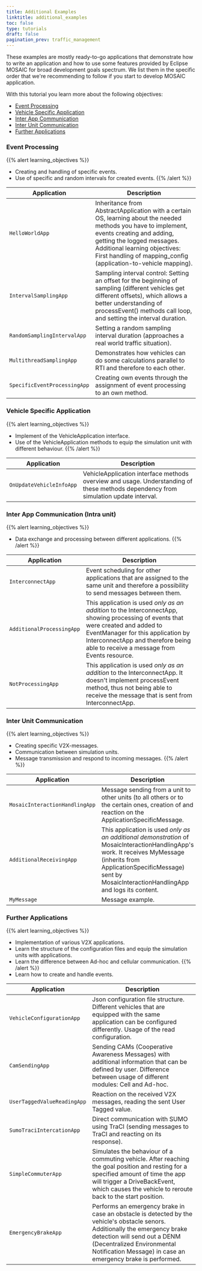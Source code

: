 ```yaml
---
title: Additional Examples
linktitle: additional_examples
toc: false
type: tutorials
draft: false
pagination_prev: traffic_management
---
```


These examples are mostly ready-to-go applications that demonstrate how to write an application and how to use some features provided by Eclipse MOSAIC for broad development goals spectrum.
We list them in the specific order that we're recommending to follow if you start to develop MOSAIC application.

With this tutorial you learn more about the following objectives:
- [Event Processing](#event-processing)
- [Vehicle Specific Application](#vehicle-specific-application)
- [Inter App Communication](#inter-app-communication-intra-unit)
- [Inter Unit Communication](#inter-unit-communication)
- [Further Applications](#further-applications)

### Event Processing

{{% alert learning_objectives %}}
- Creating and handling of specific events.
- Use of specific and random intervals for created events.
{{% /alert %}}

| Application                  | Description |
|------------------------------|-------------|
| `HelloWorldApp`              | Inheritance from AbstractApplication with a certain OS, learning about the needed methods you have to implement, events creating and adding, getting the logged messages. Additional learning objectives: First handling of mapping_config (application-to-vehicle mapping). |
| `IntervalSamplingApp`        | Sampling interval control: Setting an offset for the beginning of sampling (different vehicles get different offsets), which allows a better understanding of processEvent() methods call loop, and setting the interval duration. |
| `RandomSamplingIntervalApp`  | Setting a random sampling interval duration (approaches a real world traffic situation). |
| `MultithreadSamplingApp`     | Demonstrates how vehicles can do some calculations parallel to RTI and therefore to each other. |
| `SpecificEventProcessingApp` | Creating own events through the assignment of event processing to an own method. |

### Vehicle Specific Application

{{% alert learning_objectives %}}
- Implement of the VehicleApplication interface.
- Use of the VehicleApplication methods to equip the simulation unit with different behaviour. 
{{% /alert %}}

| Application              | Description |
|--------------------------|-------------|
| `OnUpdateVehicleInfoApp` | VehicleApplication interface methods overview and usage. Understanding of these methods dependency from simulation update interval. | 

### Inter App Communication (Intra unit)

{{% alert learning_objectives %}} 
- Data exchange and processing between different applications.
{{% /alert %}}

| Application               | Description |
|---------------------------|-------------|
| `InterconnectApp`         | Event scheduling for other applications that are assigned to the same unit and therefore a possibility to send messages between them. |
| `AdditionalProcessingApp` | This application is used *only as an addition* to the InterconnectApp, showing processing of events that were created and added to EventManager for this application by InterconnectApp and therefore being able to receive a message from Events resource. |  
| `NotProcessingApp`        | This application is used *only as an addition* to the InterconnectApp. It doesn't implement processEvent method, thus not being able to receive the message that is sent from InterconnectApp. |

### Inter Unit Communication

{{% alert learning_objectives %}}
- Creating specific V2X-messages.
- Communication between simulation units.
- Message transmission and respond to incoming messages.
{{% /alert %}}

| Application                    | Description |
|--------------------------------|-------------|
| `MosaicInteractionHandlingApp` | Message sending from a unit to other units (to all others or to the certain ones, creation of and reaction on the ApplicationSpecificMessage. |
| `AdditionalReceivingApp`       | This application is used *only as an additional demonstration* of MosaicInteractionHandlingApp's work. It receives MyMessage (inherits from ApplicationSpecificMessage) sent by MosaicInteractionHandlingApp and logs its content. |
| `MyMessage`                    | Message example. | 

###  Further Applications

{{% alert learning_objectives %}}
- Implementation of various V2X applications.
- Learn the structure of the configuration files and equip the simulation units with applications.
- Learn the difference between Ad-hoc and cellular communication.
{{% /alert %}}
- Learn how to create and handle events.

| Application                 | Description |
|-----------------------------|-------------|
| `VehicleConfigurationApp`   | Json configuration file structure. Different vehicles that are equipped with the same application can be configured differently. Usage of the read configuration. |
| `CamSendingApp`             | Sending CAMs (Cooperative Awareness Messages) with additional information that can be defined by user. Difference between usage of different modules: Cell and Ad-hoc. | 
| `UserTaggedValueReadingApp` | Reaction on the received V2X messages, reading the sent User Tagged value. |
| `SumoTraciIntercationApp`   | Direct communication with SUMO using TraCI (sending messages to TraCI and reacting on its response). | 
| `SimpleCommuterApp` | Simulates the behaviour of a commuting vehicle. After reaching the goal position and resting for a specified amount of time the app will trigger a DriveBackEvent, which causes the vehicle to reroute back to the start position. |
| `EmergencyBrakeApp` | Performs an emergency brake in case an obstacle is detected by the vehicle's obstacle senors. Additionally the emergency brake detection will send out a DENM (Decentralized Environmental Notification Message) in case an emergency brake is performed. |
